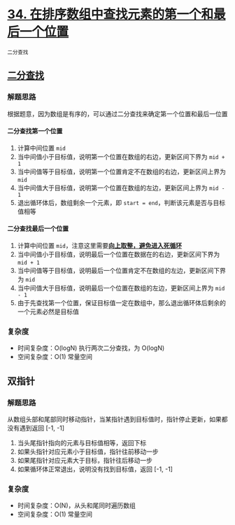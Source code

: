 # [34. 在排序数组中查找元素的第一个和最后一个位置](https://leetcode-cn.com/problems/find-first-and-last-position-of-element-in-sorted-array/solution/zai-pai-xu-shu-zu-zhong-cha-zhao-yuan-su-de-di-3-4/)
`二分查找`

## [二分查找](https://leetcode-cn.com/leetbook/read/learning-algorithms-with-leetcode/xsz9zc/)

### 解题思路
根据题意，因为数组是有序的，可以通过二分查找来确定第一个位置和最后一位置

#### 二分查找第一个位置
1. 计算中间位置 `mid`
2. 当中间值小于目标值，说明第一个位置在数组的右边，更新区间下界为 `mid + 1`
3. 当中间值等于目标值，说明第一个位置肯定不在数组的右边，更新区间上界为 `mid`
4. 当中间值大于目标值，说明第一个位置在数组的左边，更新区间上界为 `mid - 1`
5. 退出循环体后，数组剩余一个元素，即 `start = end`，判断该元素是否与目标值相等

#### 二分查找最后一个位置
1. 计算中间位置 `mid`，注意这里需要[**向上取整，避免进入死循环**](https://leetcode-cn.com/leetbook/read/learning-algorithms-with-leetcode/xs41qg/)
2. 当中间值小于目标值，说明最后一个位置在数据在的右边，更新区间下界为 `mid + 1`
3. 当中间值等于目标值，说明最后一个位置肯定不在数组的左边，更新区间下界为 `mid`
4. 当中间值大于目标值，说明最后一个位置在数组的左边，更新区间上界为 `mid - 1`
5. 由于先查找第一个位置，保证目标值一定在数组中，那么退出循环体后剩余的一个元素必然是目标值

### 复杂度
- 时间复杂度：O(logN) 执行两次二分查找，为 O(logN)
- 空间复杂度：O(1) 常量空间

## 双指针

### 解题思路
从数组头部和尾部同时移动指针，当某指针遇到目标值时，指针停止更新，如果都没有遇到返回 [-1, -1]
1. 当头尾指针指向的元素与目标值相等，返回下标
2. 如果头指针对应元素小于目标值，指针往前移动一步
3. 如果尾指针对应元素大于目标，指针往后移动一步
4. 如果循环体正常退出，说明没有找到目标值，返回 [-1, -1]

### 复杂度
- 时间复杂度：O(N)，从头和尾同时遍历数组
- 空间复杂度：O(1) 常量空间
